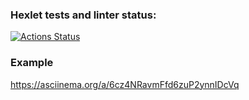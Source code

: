 ### Hexlet tests and linter status:
[![Actions Status](https://github.com/juliastetskaya/python-project-lvl2/workflows/hexlet-check/badge.svg)](https://github.com/juliastetskaya/python-project-lvl2/actions)


### Example
https://asciinema.org/a/6cz4NRavmFfd6zuP2ynnIDcVq